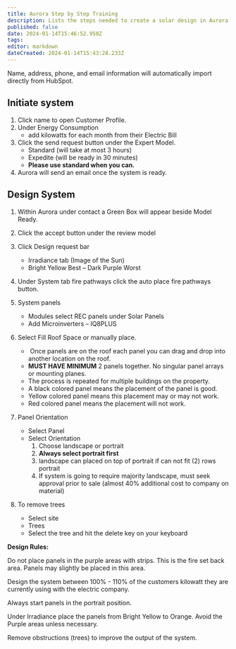 ```yaml
---
title: Aurora Step by Step Training
description: Lists the steps needed to create a solar design in Aurora
published: false
date: 2024-01-14T15:46:52.950Z
tags: 
editor: markdown
dateCreated: 2024-01-14T15:43:28.233Z
---
```


Name, address, phone, and email information will automatically import directly from HubSpot.

## Initiate system

1.  Click name to open Customer Profile.
2.  Under Energy Consumption 
    -   add kilowatts for each month from their Electric Bill
3.  Click the send request button under the Expert Model.
    -   Standard (will take at most 3 hours)
    -   Expedite (will be ready in 30 minutes)
    -   **Please use standard when you can.**
4.  Aurora will send an email once the system is ready.

## Design System

1.  Within Aurora under contact a Green Box will appear beside Model Ready.
2.  Click the accept button under the review model
3.  Click Design request bar
    -   Irradiance tab (Image of the Sun) 
    -   Bright Yellow Best – Dark Purple Worst
4.  Under System tab fire pathways click the auto place fire pathways button.
5.  System panels 
    -   Modules select REC panels under Solar Panels
    -   Add Microinverters – IQ8PLUS
6.  Select Fill Roof Space or manually place. 
    -    Once panels are on the roof each panel you can drag and drop into another location on the roof.
    -   **MUST HAVE MINIMUM** 2 panels together. No singular panel arrays or mounting planes.
    -   The process is repeated for multiple buildings on the property.
    -   A black colored panel means the placement of the panel is good.
     -   Yellow colored panel means this placement may or may not work.
     -   Red colored panel means the placement will not work.

7.  Panel Orientation
    -   Select Panel
    -   Select Orientation
        1.  Choose landscape or portrait
        2.  **Always select portrait first**
        3.  landscape can placed on top of portrait if can not fit (2) rows portrait
        4.  If system is going to require majority landscape, must seek approval prior to sale (almost 40% additional cost to company on material)
8.  To remove trees
    -   Select site
    -   Trees
    -   Select the tree and hit the delete key on your keyboard

**Design Rules:**

Do not place panels in the purple areas with strips. This is the fire set back area. Panels may slightly be placed in this area.

Design the system between 100% - 110% of the customers kilowatt they are currently using with the electric company.

Always start panels in the portrait position.

Under Irradiance place the panels from Bright Yellow to Orange. Avoid the Purple areas unless necessary.

Remove obstructions (trees) to improve the output of the system.